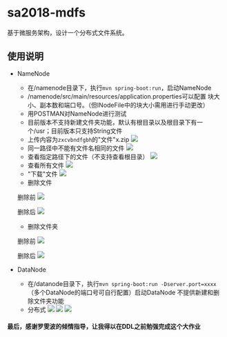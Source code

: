 # sa2018-mdfs
基于微服务架构，设计一个分布式文件系统。

## 使用说明
- NameNode
    - 在/namenode目录下，执行`mvn spring-boot:run`，启动NameNode
    - /namenode/src/main/resources/application.properties可以配置
    块大小、副本数和端口号。（但INodeFile中的块大小需用进行手动更改）
    - 用POSTMAN对NameNode进行测试
    - 目前版本不支持新建文件夹功能，默认有根目录以及根目录下有一个/usr；目前版本只支持String文件
    - 上传内容为`zxcvbndfgbh`的"文件"x.zip
    ![](https://github.com/151220134/sa2018-mdfs/blob/master/image/%E4%B8%8A%E4%BC%A0%E6%96%87%E4%BB%B6.png)
    - 同一路径中不能有文件名相同的文件
    ![](https://github.com/151220134/sa2018-mdfs/blob/master/image/%E5%90%8C%E5%90%8D%E6%96%87%E4%BB%B6.png)
    - 查看指定路径下的文件（不支持查看根目录）
    ![](https://github.com/151220134/sa2018-mdfs/blob/master/image/%E6%9F%A5%E7%9C%8B%E6%8C%87%E5%AE%9A%E8%B7%AF%E5%BE%84%E4%B8%8B%E7%9A%84%E6%96%87%E4%BB%B6.png)
    - 查看所有文件
    ![](https://github.com/151220134/sa2018-mdfs/blob/master/image/%E6%9F%A5%E7%9C%8B%E6%89%80%E6%9C%89%E6%96%87%E4%BB%B6.png)
    - "下载"文件
    ![](https://github.com/151220134/sa2018-mdfs/blob/master/image/%E4%B8%8B%E8%BD%BD%E6%96%87%E4%BB%B6.png)
    - 删除文件
    
    删除前
    ![](https://github.com/151220134/sa2018-mdfs/blob/master/image/%E5%88%A0%E9%99%A4%E6%96%87%E4%BB%B6.png)
    
    删除后
    ![](https://github.com/151220134/sa2018-mdfs/blob/master/image/%E5%88%A0%E9%99%A4%E6%96%87%E4%BB%B6%E5%90%8E.png)
    - 删除文件夹
    
    删除前
    ![](https://github.com/151220134/sa2018-mdfs/blob/master/image/%E5%88%A0%E9%99%A4%E6%96%87%E4%BB%B6%E5%A4%B9.png)
    
    删除后
    ![](https://github.com/151220134/sa2018-mdfs/blob/master/image/%E5%88%A0%E9%99%A4%E6%96%87%E4%BB%B6%E5%A4%B9%E5%90%8E.png)
- DataNode
    - 在/datanode目录下，执行`mvn spring-boot:run -Dserver.port=xxxx`（多个DataNode的端口号可自行配置）启动DataNode
不提供新建和删除文件夹功能
    - 分布式
    ![](https://github.com/151220134/sa2018-mdfs/blob/master/image/datanode1.0.png)
    ![](https://github.com/151220134/sa2018-mdfs/blob/master/image/datanode1.1.png)
    ![](https://github.com/151220134/sa2018-mdfs/blob/master/image/datanode1.2.png)

#### 最后，感谢罗雯波的倾情指导，让我得以在DDL之前勉强完成这个大作业
